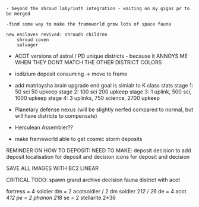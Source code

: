 
    - beyond the shroud labyrinth integration - waiting on my gigas pr to be merged

    -find some way to make the frameworld grow lots of space fauna

    new enclaves revived: shrouds children
        shroud coven
        salvager

- ACOT versions of astral / PD unique districts - because it ANNOYS ME WHEN THEY DONT MATCH THE OTHER DISTRICT COLORS
- iodizium deposit consuming -> move to frame

- add matrioysha brain upgrade
    end goal is simialr to K class stats
        stage 1:    50 sci  50 upkeep
        stage 2:    100 sci 200 upkeep
        stage 3:    1 uplink, 500 sci, 1000 upkeep
        stage 4:   3 uplinks, 750 science, 2700 upkeep
- Planetary defense nexus (will be slightly nerfed compared to normal, but will have districts to compensate)
- Herculean Assembler??
- make frameworld able to get cosmic storm deposits

REMINDER ON HOW TO DEPOSIT:
    NEED TO MAKE:
        deposit
        decision to add deposit
        localisation for deposit and decision
        icons for deposit and decision

SAVE ALL IMAGES WITH BC2 LINEAR



CRITICAL TODO:
    spawn grand archive decision
    fauna district with acot

fortress = 4 soldier
dm = 2  acotsoldier / 2 dm soldier  2*12 / 2*6
de = 4 acot     4*12 
pe = 2 phanon       2*18
se = 2 stellarite      2*36